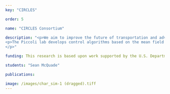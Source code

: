 ```yaml
---
key: "CIRCLES"

order: 5

name: "CIRCLES Consortium"

description: "<p>We aim to improve the future of transportation and advance the convergence of artificial intelligence, simulation, traffic engineering, and vehicle technology in the context of mixed human-autonomous traffic.  </p>
<p>The Piccoli lab develops control algorithms based on the mean field limit of microscopic traffic models. This leads to models of ODEs and PDEs that are the basis for optimal control problems designed to minimize the energy usage.				
</p>"

funding: This research is based upon work supported by the U.S. Department of Energy’s Office of Energy Efficiency and Renewable Energy (EERE) under the Vehicle Technologies Office award number CID DE-EE0008872.

students: "Sean McQuade"

publications:

image: /images/char_sim-1 (dragged).tiff
---
```

